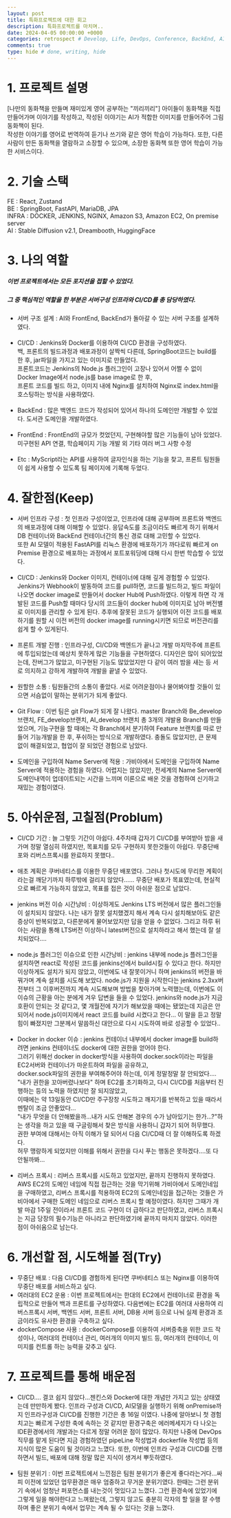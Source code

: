 ```yaml
---
layout: post
title: 특화프로젝트에 대한 회고
description: 특화프로젝트를 마치며..
date: 2024-04-05 00:00:00 +0000
categories: retrospect # Develop, Life, DevOps, Conference, BackEnd, AI, Etc, retrospect
comments: true
type: hide # done, writing, hide
---
```


# 1. 프로젝트 설명

[나만의 동화책을 만들며 재미있게 영어 공부하는 "끼리끼리"]
아이들이 동화책을 직접 만들어가며 이야기를 작성하고, 작성된 이야기는 AI가 적합한 이미지를 만들어주어 그림 동화책이 된다.  
작성한 이야기를 영어로 번역하여 듣기나 쓰기와 같은 영어 학습이 가능하다.
또한, 다른 사람이 만든 동화책을 열람하고 소장할 수 있으며, 소장한 동화책 또한 영어 학습이 가능한 서비스이다.

# 2. 기술 스택

FE : React, Zustand  
BE : SpringBoot, FastAPI, MariaDB, JPA  
INFRA : DOCKER, JENKINS, NGINX, Amazon S3, Amazon EC2, On premise server  
AI : Stable Diffusion v2.1, Dreambooth, HuggingFace

# 3. 나의 역할

##### 이번 프로젝트에서는 모든 포지션을 접할 수 있었다.

##### 그 중 핵심적인 역할을 한 부분은 서버구성 인프라와 CI/CD를 총 담당하였다.

- 서버 구조 설계 : AI와 FrontEnd, BackEnd가 돌아갈 수 있는 서버 구조를 설계하였다.
  <br><br>
- CI/CD : Jenkins와 Docker를 이용하여 CI/CD 환경을 구성하였다.  
  백, 프론트의 빌드과정과 배포과정이 살짝씩 다른데, SpringBoot코드는 build를 한 후, jar파일을 가지고 있는 이미지로 만들었다.  
  프론트코드는 Jenkins의 Node.js 플러그인이 고장나 있어서 어쩔 수 없이 Docker Image에서 node.js를 base image로 한 후,  
  프론트 코드를 빌드 하고, 이미지 내에 Nginx를 설치하여 Nginx로 index.html을 호스팅하는 방식을 사용하였다.
  <br><br>
- BackEnd : 많은 백엔드 코드가 작성되어 있어서 하나의 도메인만 개발할 수 있었다. 도서관 도메인을 개발하였다.
  <br><br>
- FrontEnd : FrontEnd의 규모가 컷었던지, 구현해야할 많은 기능들이 남아 있었다. 미구현된 API 연결, 학습페이지 기능 개발 외 기타 여러 버그 사항 수정
  <br><br>
- Etc : MyScript라는 API를 사용하여 글자인식을 하는 기능을 찾고, 프론트 팀원들이 쉽게 사용할 수 있도록 팀 페이지에 기록해 두었다.

# 4. 잘한점(Keep)

- 서버 인프라 구성 : 첫 인프라 구성이었고, 인프라에 대해 공부하며 프론트와 백엔드의 배포과정에 대해 이해할 수 있었다. 응답속도를 조금이라도 빠르게 하기 위해서 DB 컨테이너와 BackEnd 컨테이너간의 통신 경로 대해 고민할 수 있었다.  
  또한 AI 모델이 적용된 FastAPI를 리눅스 환경에 배포하기가 까다로워 빠르게 on Premise 환경으로 배포하는 과정에서 포트포워딩에 대해 다시 한번 학습할 수 있었다.
  <br><br>
- CI/CD : Jenkins와 Docker 이미지, 컨테이너에 대해 깊게 경험할 수 있었다. Jenkins가 Webhook이 발동하여 코드를 pull하면, 코드를 빌드하고, 빌드 파일이 나오면 docker image로 만들어서 docker Hub에 Push하였다. 이렇게 하면 각 개발된 코드를 Push할 때마다 당시의 코드들이 docker hub에 이미지로 남아 버전별로 이미지를 관리할 수 있게 된다. 추후에 잘못된 코드가 실행되어 이전 코드를 배포하기를 원할 시 이전 버전의 docker image를 running시키면 되므로 버전관리를 쉽게 할 수 있게된다.
  <br><br>
- 프론트 개발 진행 : 인프라구성, CI/CD와 백엔드가 끝나고 개발 마지막주에 프론트에 투입되었는데 예상치 못하게 많은 기능들을 구현하였다. 디자인은 많이 되어있었는데, 잔버그가 많았고, 미구현된 기능도 많았었지만 다 같이 여러 밤을 새는 등 서로 의지하고 강하게 개발하여 개발을 끝낼 수 있었다.
  <br><br>
- 원할한 소통 : 팀원들간의 소통이 좋았다. 서로 어려운점이나 물어봐야할 것들이 있으면 서슴없이 말하는 분위기가 되게 좋았다.
  <br><br>
- Git Flow : 이번 팀은 git Flow가 되게 잘 나왔다. master Branch와 Be_develop 브랜치, FE_develop브랜치, AI_develop 브랜치 총 3개의 개발용 Branch를 만들었으며, 기능구현을 할 때에는 각 Branch에서 분기하여 Feature 브랜치를 따로 만들어 기능개발을 한 후, 푸쉬하는 방식으로 개발하였다.
  충돌도 많았지만, 큰 문제 없이 해결되었고, 협업이 잘 되었던 경험으로 남았다.
  <br><br>
- 도메인을 구입하여 Name Server에 적용 : 가비아에서 도메인을 구입하여 Name Server에 적용하는 경험을 하였다. 어렵지는 않았지만, 전세계의 Name Server에 도메인내역이 업데이트되는 시간을 느끼며 이론으로 배운 것을 경험하여 신기하고 재밌는 경험이였다.

# 5. 아쉬운점, 고칠점(Problum)

- CI/CD 기간 : 늘 그렇듯 기간이 아쉽다. 4주차때 갑자기 CI/CD를 부여받아 밤을 새가며 정말 열심히 하였지만, 목표치를 모두 구현하지 못한것들이 아쉽다. 무중단배포와 리버스프록시를 완료하지 못했다..
  <br><br>
- 애초 계획은 쿠버네티스를 이용한 무중단 배포였다. 그러나 첫시도에 무리한 계획이라는걸 깨닫기까지 하루밖에 걸리지 않았다......
  무중단 배포가 목표였는데, 현실적으로 빠르게 가능하지 않았고, 목표를 접은 것이 아쉬운 점으로 남았다.
  <br><br>
- jenkins 버전 이슈 시간낭비 : 이상하게도 Jenkins LTS 버전에서 많은 플러그인들이 설치되지 않았다. 나는 내가 잘못 설치했겠지 해서 계속 다시 설치해보아도 같은 증상이 반복되었고, 다른분에게 물어보았지만 답을 얻을 수 없었다. 그리고 하루 뒤 아는 사람을 통해 LTS버전 이상하니 latest버전으로 설치하라고 해서 했는데 잘 설치되었다....
  <br><br>
- node.js 플러그인 이슈으로 인한 시간낭비 : jenkins 내부에 node.js 플러그인을 설치하면 react로 작성된 코드를 jenkins선에서 build시킬 수 있다고 한다.
  하지만 이상하게도 설치가 되지 않았고, 이번에도 내 잘못이거니 하며 jenkins의 버전을 바꿔가며 계속 설치를 시도해 보았다.
  node.js가 지원을 시작한다는 jenkins 2.3xx버전부터 그 이후버전까지 계속 시도해보며 방법을 찾아가며 노력했는데, 이번에도 이 이슈의 근황을 아는 분에게 겨우 답변을 들을 수 있었다. jenkins와 node.js가 지금 호환이 안되는 것 같다고, 몇 개월전에 자기가 해보았을 때에는 됐었는데 지금은 안되어서 node.js이미지에서 react 코드를 build 시켰다고 한다... 이 말을 듣고 정말 힘이 빠졌지만 그분께서 말씀하신 대안으로 다시 시도하여 바로 성공할 수 있었다..
  <br><br>
- Docker in docker 이슈 : jenkins 컨테이너 내부에서 docker image를 build하려면 jenkins 컨테이너도 docker에 대한 권한을 얻어야 한다.  
   그러기 위해선 docker in docker방식을 사용하여 docker.sock이라는 파일을 EC2서버와 컨테이너가 마운트하여 파일을 공유하고,  
   docker.sock파일의 권한을 부여해주어야 하는데, 이게 정말정말 잘 안되었다....  
   "내가 권한을 꼬아버렸나보다" 하며 EC2를 초기화하고, 다시 CI/CD를 처음부터 진행하는 등의 노력을 하였지만 잘 되지않았고,  
   이때에는 약 13일동안 CI/CD만 주구장창 시도하고 깨지기를 반복하고 있을 때라서 멘탈이 조금 안좋았다...  
   "내가 무엇을 더 안해봤을까...내가 시도 안해본 경우의 수가 남아있기는 한가...?"하는 생각을 하고 있을 때 구글링해서 찾은 방식을 사용하니 갑자기 되어 허무했다.  
   권한 부여에 대해서는 아직 이해가 덜 되어서 다음 CI/CD때 더 잘 이해하도록 하겠다.  
   허무 맹랑하게 되었지만 이해를 위해서 권한을 다시 푸는 행동은 못하겠다....또 다 안될까봐...
  <br><br>
- 리버스 프록시 : 리버스 프록시를 시도하고 있었지만, 끝까지 진행하지 못하였다. AWS EC2의 도메인 네임에 직접 접근하는 것을 막기위해 가비아에서 도메인네임을 구매하였고, 리버스 프록시를 적용하여 EC2의 도메인네임을 접근하는 것들은 가비아에서 구매한 도메인 네임으로 리버스 프록시 할 예정이였다. 하지만 그때가 개발 마감 1주일 전이라서 프론트 코드 구현이 더 급하다고 판단하였고, 리버스 프록시는 지금 당장의 필수기능은 아니라고 판단하였기에 끝까지 마치지 않았다. 이러한 점이 아쉬움으로 남는다.

# 6. 개선할 점, 시도해볼 점(Try)

- 무중단 배포 : 다음 CI/CD를 경험하게 된다면 쿠버네티스 또는 Nginx를 이용하여 무중단 배포를 서비스하고 싶다.
- 여러대의 EC2 운용 : 이번 프로젝트에서는 한대의 EC2에서 컨테이너로 환경을 독립적으로 만들어 백과 프론트를 구성하였다. 다음번에는 EC2를 여러대 사용하여 리버스프록시 서버, 백엔드 서버, 프론트 서버, DB용 서버 등으로 나눠 실제 환경과 조금이라도 유사한 환경을 구축하고 싶다.
- dockerCompose 사용 : dockerCompose를 이용하여 서버증축을 위한 코드 작성이나, 여러대의 컨테이너 관리, 여러개의 이미지 빌드 등, 여러개의 컨테이너, 이미지를 컨트롤 하는 능력을 갖추고 싶다.

# 7. 프로젝트를 통해 배운점

- CI/CD.... 결코 쉽지 않았다...젠킨스와 Docker에 대한 개념만 가지고 있는 상태였는데 만만하게 봤다. 인프라 구성과 CI/CD, AI모델을 실행하기 위해 onPremise까지 인프라구성과 CI/CD를 진행한 기간은 총 16일 이였다. 나중에 알아보니 첫 경험치고는 빠르게 구성한 축에 속하는 것 같지만 환경구축은 에러메세지가 다 나오는 IDE환경에서의 개발과는 다르게 정말 어려운 점이 많았다. 하지만 나중에 DevOps 직무를 맡게 된다면 지금 경험하였던 pipeLine 작성법과 dockerfile 작성법 등의 지식이 많은 도움이 될 것이라고 느꼈다. 또한, 이번에 인프라 구성과 CI/CD를 진행하면서 빌드, 배포에 대해 정말 많은 지식이 생겨서 뿌듯하였다.
  <br><br>
- 팀원 분위기 : 이번 프로젝트에서 느낀점은 팀원 분위기가 좋은게 좋다라는거다...싸피 이전에 있었던 업무환경은 매우 엄중하고 무거운 분위기였다. 한때는 그런 분위기 속에서 엄청난 퍼포먼스를 내는것이 멋있다고 느꼈다. 그런 환경속에 있었기에 그렇게 일을 해야한다고 느껴왔는데, 그렇지 않고도 충분히 각자의 할 일을 잘 수행하며 좋은 분위기 속에서 업무는 계속 될 수 있다는 것을 느꼈다.

